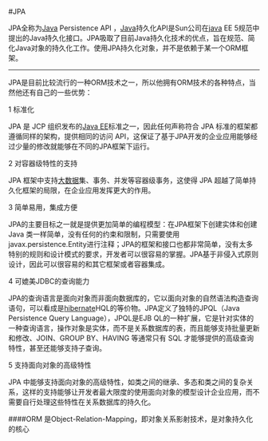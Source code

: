 #JPA

JPA全称为[Java](https://link.jianshu.com?t=http://lib.csdn.net/base/java) Persistence API ，[Java](https://link.jianshu.com?t=http://lib.csdn.net/base/java)持久化API是Sun公司在[java](https://link.jianshu.com?t=http://lib.csdn.net/base/java) EE 5规范中提出的Java持久化接口。JPA吸取了目前Java持久化技术的优点，旨在规范、简化Java对象的持久化工作。使用JPA持久化对象，并不是依赖于某一个ORM框架。

------

JPA是目前比较流行的一种ORM技术之一，所以他拥有ORM技术的各种特点，当然他还有自己的一些优势：

1 标准化

JPA 是 JCP 组织发布的[Java EE](https://link.jianshu.com?t=http://lib.csdn.net/base/javaee)标准之一，因此任何声称符合 JPA 标准的框架都遵循同样的架构，提供相同的访问 API，这保证了基于JPA开发的企业应用能够经过少量的修改就能够在不同的JPA框架下运行。

2 对容器级特性的支持

JPA 框架中支持[大数据](https://link.jianshu.com?t=http://lib.csdn.net/base/hadoop)集、事务、并发等容器级事务，这使得 JPA 超越了简单持久化框架的局限，在企业应用发挥更大的作用。

3 简单易用，集成方便

JPA的主要目标之一就是提供更加简单的编程模型：在JPA框架下创建实体和创建Java 类一样简单，没有任何的约束和限制，只需要使用 javax.persistence.Entity进行注释；JPA的框架和接口也都非常简单，没有太多特别的规则和设计模式的要求，开发者可以很容易的掌握。JPA基于非侵入式原则设计，因此可以很容易的和其它框架或者容器集成。

4 可媲美JDBC的查询能力

JPA的查询语言是面向对象而非面向数据库的，它以面向对象的自然语法构造查询语句，可以看成是[hibernate](https://link.jianshu.com?t=http://lib.csdn.net/base/javaee)HQL的等价物。JPA定义了独特的JPQL（Java Persistence Query Language），JPQL是EJB QL的一种扩展，它是针对实体的一种查询语言，操作对象是实体，而不是关系数据库的表，而且能够支持批量更新和修改、JOIN、GROUP BY、HAVING 等通常只有 SQL 才能够提供的高级查询特性，甚至还能够支持子查询。

5 支持面向对象的高级特性

JPA 中能够支持面向对象的高级特性，如类之间的继承、多态和类之间的复杂关系，这样的支持能够让开发者最大限度的使用面向对象的模型设计企业应用，而不需要自行处理这些特性在关系数据库的持久化。



####ORM 是Object-Relation-Mapping，即对象关系影射技术，是对象持久化的核心